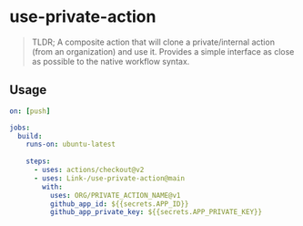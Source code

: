# use-private-action

> TLDR; A composite action that will clone a private/internal action (from an organization) and use it. Provides a simple interface as close as possible to the native workflow syntax.

## Usage

```yaml
on: [push]

jobs:
  build:
    runs-on: ubuntu-latest
    
    steps:  
      - uses: actions/checkout@v2
      - uses: Link-/use-private-action@main
        with:
          uses: ORG/PRIVATE_ACTION_NAME@v1
          github_app_id: ${{secrets.APP_ID}}
          github_app_private_key: ${{secrets.APP_PRIVATE_KEY}}
```
